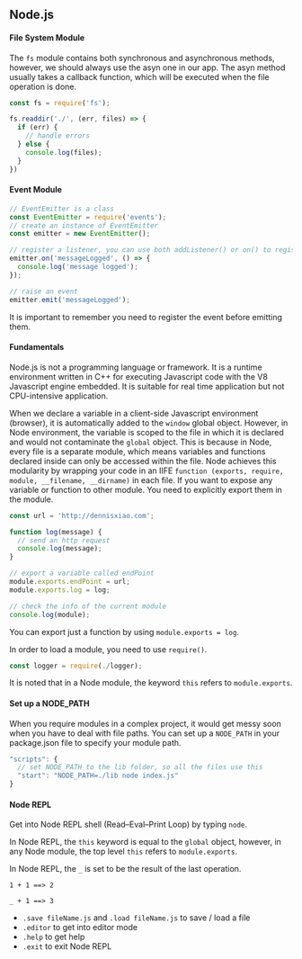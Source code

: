 ## Node.js

#### File System Module

The `fs` module contains both synchronous and asynchronous methods, however, we should always use the asyn one in our app. The asyn method usually takes a callback function, which will be executed when the file operation is done.

```js
const fs = require('fs');

fs.readdir('./', (err, files) => {
  if (err) {
    // handle errors
  } else {
    console.log(files);
  }
})
```

#### Event Module

```js
// EventEmitter is a class
const EventEmitter = require('events');
// create an instance of EventEmitter
const emitter = new EventEmitter();

// register a listener, you can use both addListener() or on() to register a listener
emitter.on('messageLogged', () => {
  console.log('message logged');
});

// raise an event
emitter.emit('messageLogged');
```

It is important to remember you need to register the event before emitting them.

#### Fundamentals

Node.js is not a programming language or framework. It is a runtime environment written in C++ for executing Javascript code with the V8 Javascript engine embedded. It is suitable for real time application but not CPU-intensive application.

When we declare a variable in a client-side Javascript environment (browser), it is automatically added to the `window` global object. However, in Node environment, the variable is scoped to the file in which it is declared and would not contaminate the `global` object. This is because in Node, every file is a separate module, which means variables and functions declared inside can only be accessed within the file. Node achieves this modularity by wrapping your code in an IIFE `function (exports, require, module, __filename, __dirname)` in each file. If you want to expose any variable or function to other module. You need to explicitly export them in the module. 

```js
const url = 'http://dennisxiao.com';

function log(message) {
  // send an http request
  console.log(message);
}

// export a variable called endPoint
module.exports.endPoint = url;
module.exports.log = log;

// check the info of the current module
console.log(module);
```

You can export just a function by using `module.exports = log`.

In order to load a module, you need to use `require()`.

```js
const logger = require(./logger);
```

It is noted that in a Node module, the keyword `this` refers to `module.exports`.

#### Set up a NODE_PATH

When you require modules in a complex project, it would get messy soon when you have to deal with file paths. You can set up a `NODE_PATH` in your package.json file to specify your module path.

```js
"scripts": {
  // set NODE_PATH to the lib folder, so all the files use this 
  "start": "NODE_PATH=./lib node index.js"
}
```

#### Node REPL

Get into Node REPL shell (Read–Eval–Print Loop) by typing `node`.

In Node REPL, the `this` keyword is equal to the `global` object, however, in any Node module, the top level `this` refers to `module.exports`.

In Node REPL, the `_` is set to be the result of the last operation.

```
1 + 1 ==> 2

_ + 1 ==> 3
```

- `.save fileName.js` and `.load fileName.js` to save / load a file
- `.editor` to get into editor mode
- `.help` to get help
- `.exit` to exit Node REPL
